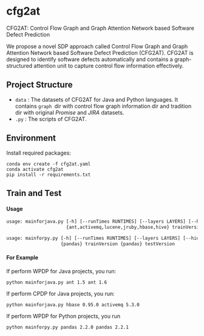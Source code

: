 # cfg2at

CFG2AT: Control Flow Graph and Graph Attention Network based Software Defect Prediction

We propose a novel SDP approach called Control Flow Graph and Graph Attention Network based Software Defect Prediction (CFG2AT). CFG2AT is designed to identify software defects automatically and contains a graph-structured attention unit to capture control flow information effectively.

## Project Structure

- `data` : The datasets of CFG2AT for Java and Python languages. It contains `graph `dir with control flow graph information dir and tradition dir with original *Promise* and *JIRA* datasets.
- `.py` : The scripts of CFG2AT.

## Environment

Install required packages:

```shell
conda env create -f cfg2at.yaml
conda activate cfg2at
pip install -r requirements.txt
```

## Train and Test

#### Usage

```txt
usage: mainforjava.py [-h] [--runTimes RUNTIMES] [--layers LAYERS] [--hiddens HIDDENS] [--epochs EPOCHS] [--numHeads NUMHEADS]
                      {ant,activemq,lucene,jruby,hbase,hive} trainVersion {ant,activemq,lucene,jruby,hbase,hive} testVersion

usage: mainforpy.py [-h] [--runTimes RUNTIMES] [--layers LAYERS] [--hiddens HIDDENS] [--epochs EPOCHS] [--numHeads NUMHEADS]
                    {pandas} trainVersion {pandas} testVersion
```

#### For Example

If perform WPDP for Java projects, you run:

  `python mainforjava.py ant 1.5 ant 1.6`

If perform CPDP for Java projects, you run:

 `python mainforjava.py hbase 0.95.0 activemq 5.3.0`

If perform WPDP for Python projects, you run

 `python mainforpy.py pandas 2.2.0 pandas 2.2.1`
